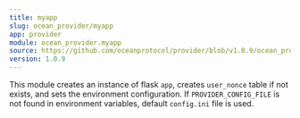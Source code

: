 ```yaml
---
title: myapp
slug: ocean_provider/myapp
app: provider
module: ocean_provider.myapp
source: https://github.com/oceanprotocol/provider/blob/v1.0.9/ocean_provider/myapp.py
version: 1.0.9
---
```

This module creates an instance of flask `app`, creates `user_nonce` table if not exists, and sets the environment configuration.
If `PROVIDER_CONFIG_FILE` is not found in environment variables, default `config.ini` file is used.

